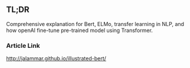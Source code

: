 ## TL;DR
Comprehensive explanation for Bert, ELMo, transfer learning in NLP, and how openAI fine-tune pre-trained model using Transformer.
### Article Link
http://jalammar.github.io/illustrated-bert/